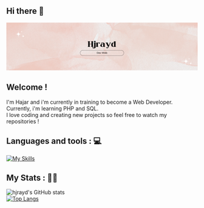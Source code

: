 ## Hi there 👋
![alt text](banniere.png)
<!--
**hjrayd/hjrayd** is a ✨ _special_ ✨ repository because its `README.md` (this file) appears on your GitHub profile.-->

## Welcome ! 
I'm Hajar and i'm currently in training to become a Web Developer. <br>
Currently, i'm learning PHP and SQL. <br>
I love coding and creating new projects so feel free to watch my repositories ! <br>

## Languages and tools : :computer:
[![My Skills](https://skillicons.dev/icons?i=js,html,css,php,mysql,git,figma,symfony,vscode)](https://skillicons.dev)

## My Stats : :weight_lifting_woman:
![hjrayd's GitHub stats](https://github-readme-stats.vercel.app/api?username=hjrayd&show_icons=true&theme=rose) <br>
[![Top Langs](https://github-readme-stats.vercel.app/api/top-langs/?username=hjrayd&show_icons=true&theme=rose)](https://github.com/hjrayd/github-readme-stats)

